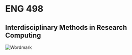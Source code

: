 #   ENG 498
##  Interdisciplinary Methods in Research Computing

![Wordmark](./img/wordmark-small.png)
